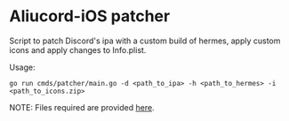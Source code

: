 # Aliucord-iOS patcher

Script to patch Discord's ipa with a custom build of hermes, apply custom icons and apply changes to Info.plist.

Usage:

```shell
go run cmds/patcher/main.go -d <path_to_ipa> -h <path_to_hermes> -i <path_to_icons.zip>
```

NOTE: Files required are provided [here](https://github.com/Aliucord/Aliucord-iOS/tree/master/files).  
